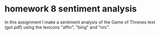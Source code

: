 # homework 8 sentiment analysis
In this assignment I make a sentiment analysis of the Game of Thrones text (got.pdf) using the lexicons "affin", "bing" and "nrc".
